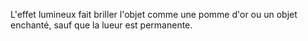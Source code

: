 L'effet lumineux fait briller l'objet comme une pomme d'or ou un objet enchanté, sauf que la lueur est permanente.